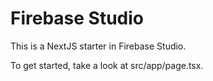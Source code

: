 


# Firebase Studio

This is a NextJS starter in Firebase Studio.

To get started, take a look at src/app/page.tsx.
